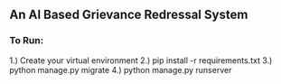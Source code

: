 ## An AI Based Grievance Redressal System

### To Run:
1.) Create your virtual environment
2.) pip install -r requirements.txt
3.) python manage.py migrate
4.) python manage.py runserver
